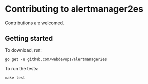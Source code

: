 # Contributing to alertmanager2es

Contributions are welcomed.

## Getting started

To download, run:

    go get -u github.com/webdevops/alertmanager2es

To run the tests:

    make test
